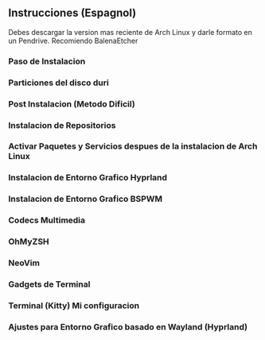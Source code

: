 ## Instrucciones (Espagnol)
Debes descargar la version mas reciente de Arch Linux y darle formato en un Pendrive. Recomiendo BalenaEtcher
### Paso de Instalacion

### Particiones del disco duri

### Post Instalacion (Metodo Dificil)

### Instalacion de Repositorios

### Activar Paquetes y Servicios despues de la instalacion de Arch Linux

### Instalacion de Entorno Grafico Hyprland

### Instalacion de Entorno Grafico BSPWM

### Codecs Multimedia

### OhMyZSH

### NeoVim

### Gadgets de Terminal

### Terminal (Kitty) Mi configuracion

### Ajustes para Entorno Grafico basado en Wayland (Hyprland)
